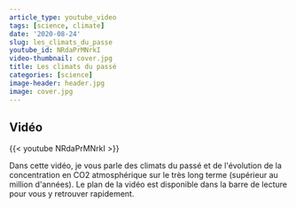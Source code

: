 ```yaml
---
article_type: youtube_video
tags: [science, climate]
date: '2020-08-24'
slug: les_climats_du_passe
youtube_id: NRdaPrMNrkI
video-thumbnail: cover.jpg
title: Les climats du passé
categories: [science]
image-header: header.jpg
image: cover.jpg
---
```


## Vidéo

{{< youtube NRdaPrMNrkI >}}

Dans cette vidéo, je vous parle des climats du passé et de l'évolution de la concentration en CO2 atmosphérique sur le très long terme (supérieur au million d'années). Le plan de la vidéo est disponible dans la barre de lecture pour vous y retrouver rapidement.